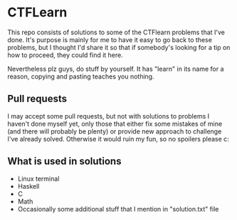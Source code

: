 # CTFLearn

This repo consists of solutions to some of the CTFlearn problems that I've done. It's purpose is mainly for me to have it easy to go back to these problems, but I thought I'd share it so that if somebody's looking for a tip on how to proceed, they could find it here.

Nevertheless plz guys, do stuff by yourself. It has "learn" in its name for a reason, copying and pasting teaches you nothing.

## Pull requests
I may accept some pull requests, but not with solutions to problems I haven't done myself yet, only those that either fix some mistakes of mine (and there will probably be plenty) or provide new approach to challenge I've already solved. Otherwise it would ruin my fun, so no spoilers please c:

## What is used in solutions

- Linux terminal
- Haskell
- C
- Math
- Occasionally some additional stuff that I mention in "solution.txt" file
